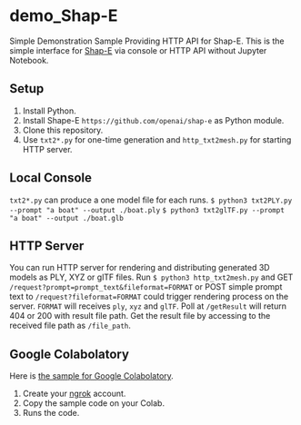 # demo_Shap-E
Simple Demonstration Sample Providing HTTP API for Shap-E.
This is the simple interface for [Shap-E](https://github.com/openai/shap-e) via console or HTTP API without Jupyter Notebook.

## Setup

1. Install Python.
2. Install Shape-E `https://github.com/openai/shap-e` as Python module.
3. Clone this repository.
4. Use `txt2*.py` for one-time generation and `http_txt2mesh.py` for starting HTTP server.


## Local Console

`txt2*.py` can produce a one model file for each runs.
`$ python3 txt2PLY.py --prompt "a boat" --output ./boat.ply`
`$ python3 txt2glTF.py --prompt "a boat" --output ./boat.glb`


## HTTP Server

You can run HTTP server for rendering and distributing generated 3D models as PLY, XYZ or glTF files.
Run `$ python3 http_txt2mesh.py` and GET `/request?prompt=prompt_text&fileformat=FORMAT` or POST simple prompt text to `/request?fileformat=FORMAT` could trigger rendering process on the server.
`FORMAT` will receives `ply`, `xyz` and `glTF`.
Poll at `/getResult` will return 404 or 200 with result file path.
Get the result file by accessing to the received file path as `/file_path`.


## Google Colabolatory

Here is [the sample for Google Colabolatory](ColabSample.ipynb).
1. Create your [ngrok](https://ngrok.com/) account.
2. Copy the sample code on your Colab.
3. Runs the code.
